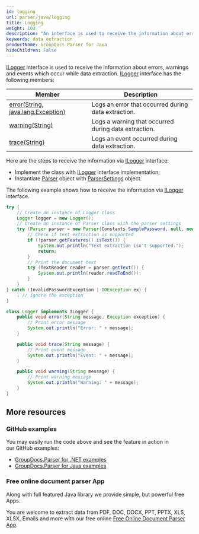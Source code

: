 ```yaml
---
id: logging
url: parser/java/logging
title: Logging
weight: 103
description: "An interface is used to receive the information about errors, warnings and events which occur while data extraction."
keywords: data extraction
productName: GroupDocs.Parser for Java
hideChildren: False
---
```

[ILogger](https://apireference.groupdocs.com/java/parser/com.groupdocs.parser.options/ILogger) interface is used to receive the information about errors, warnings and events which occur while data extraction. [ILogger](https://apireference.groupdocs.com/java/parser/com.groupdocs.parser.options/ILogger) interface has the following members:

| Member | Description |
| --- | --- |
| [error(String, java.lang.Exception)](https://apireference.groupdocs.com/java/parser/com.groupdocs.parser.options/ILogger#error(java.lang.String,%20java.lang.Exception)) | Logs an error that occurred during data extraction. |
| [warning(String)](https://apireference.groupdocs.com/java/parser/com.groupdocs.parser.options/ILogger#warning(java.lang.String)) | Logs a warning that occurred during data extraction. |
| [trace(String)](https://apireference.groupdocs.com/java/parser/com.groupdocs.parser.options/ILogger#trace(java.lang.String)) | Logs an event occurred during data extraction. |

Here are the steps to receive the information via [ILogger](https://apireference.groupdocs.com/java/parser/com.groupdocs.parser.options/ILogger) interface:

*   Implement the class with [ILogger](https://apireference.groupdocs.com/java/parser/com.groupdocs.parser.options/ILogger) interface implementation;
*   Instantiate [Parser](https://apireference.groupdocs.com/java/parser/com.groupdocs.parser/Parser) object with [ParserSettings](https://apireference.groupdocs.com/java/parser/com.groupdocs.parser.options/ParserSettings) object.

The following example shows how to receive the information via [ILogger](https://apireference.groupdocs.com/java/parser/com.groupdocs.parser.options/ILogger) interface.

```java
try {
    // Create an instance of Logger class
    Logger logger = new Logger();
    // Create an instance of Parser class with the parser settings
    try (Parser parser = new Parser(Constants.SamplePassword, null, new ParserSettings(logger))) {
        // Check if text extraction is supported
        if (!parser.getFeatures().isText()) {
            System.out.println("Text extraction isn't supported.");
            return;
        }
        // Print the document text
        try (TextReader reader = parser.getText()) {
            System.out.println(reader.readToEnd());
        }
    }
} catch (InvalidPasswordException | IOException ex) {
    ; // Ignore the exception
}

class Logger implements ILogger {
    public void error(String message, Exception exception) {
        // Print error message
        System.out.println("Error: " + message);
    }

    public void trace(String message) {
        // Print event message
        System.out.println("Event: " + message);
    }

    public void warning(String message) {
        // Print warning message
        System.out.println("Warning: " + message);
    }
}
```

## More resources

### GitHub examples

You may easily run the code above and see the feature in action in our GitHub examples:

*   [GroupDocs.Parser for .NET examples](https://github.com/groupdocs-parser/GroupDocs.Parser-for-.NET)    
*   [GroupDocs.Parser for Java examples](https://github.com/groupdocs-parser/GroupDocs.Parser-for-Java)    

### Free online document parser App

Along with full featured Java library we provide simple, but powerful free Apps.

You are welcome to extract data from PDF, DOC, DOCX, PPT, PPTX, XLS, XLSX, Emails and more with our free online [Free Online Document Parser App](https://products.groupdocs.app/parser).